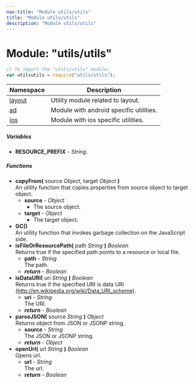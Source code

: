 ```yaml
---
nav-title: "Module utils/utils"
title: "Module utils/utils"
description: "Module utils/utils"
---
```

# Module: "utils/utils"

``` JavaScript
// To import the "utils/utils" module:
var utilsutils = require("utils/utils");
```

Namespace | Description
------|------------
[layout](../../utils/utils/layout/) | Utility module related to layout.
[ad](../../utils/utils/ad/) | Module with android specific utilities.
[ios](../../utils/utils/ios/) | Module with ios specific utilities.

##### Variables
 - **RESOURCE_PREFIX** - _String_.

##### Functions
 - **copyFrom(** source _Object_, target _Object_ **)**  
     An utility function that copies properties from source object to target object.
   - **source** - _Object_  
     - The source object.
   - **target** - _Object_  
     - The target object.
 - **GC()**  
     An utility function that invokes garbage collection on the JavaScript side.
 - **isFileOrResourcePath(** path _String_ **)** _Boolean_  
     Returns true if the specified path points to a resource or local file.
   - **path** - _String_  
     The path.
   - _**return**_ - _Boolean_
 - **isDataURI(** uri _String_ **)** _Boolean_  
     Returns true if the specified URI is data URI (http://en.wikipedia.org/wiki/Data_URI_scheme).
   - **uri** - _String_  
     The URI.
   - _**return**_ - _Boolean_
 - **parseJSON(** source _String_ **)** _Object_  
     Returns object from JSON or JSONP string.
   - **source** - _String_  
     The JSON or JSONP string.
   - _**return**_ - _Object_
 - **openUrl(** url _String_ **)** _Boolean_  
     Opens url.
   - **url** - _String_  
     The url.
   - _**return**_ - _Boolean_